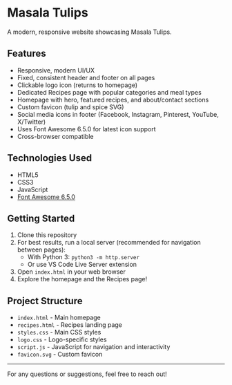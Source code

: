 # Masala Tulips

A modern, responsive website showcasing Masala Tulips.

## Features
- Responsive, modern UI/UX
- Fixed, consistent header and footer on all pages
- Clickable logo icon (returns to homepage)
- Dedicated Recipes page with popular categories and meal types
- Homepage with hero, featured recipes, and about/contact sections
- Custom favicon (tulip and spice SVG)
- Social media icons in footer (Facebook, Instagram, Pinterest, YouTube, X/Twitter)
- Uses Font Awesome 6.5.0 for latest icon support
- Cross-browser compatible

## Technologies Used
- HTML5
- CSS3
- JavaScript
- [Font Awesome 6.5.0](https://cdnjs.cloudflare.com/ajax/libs/font-awesome/6.5.0/css/all.min.css)

## Getting Started
1. Clone this repository
2. For best results, run a local server (recommended for navigation between pages):
   - With Python 3: `python3 -m http.server`
   - Or use VS Code Live Server extension
3. Open `index.html` in your web browser
4. Explore the homepage and the Recipes page!

## Project Structure
- `index.html` - Main homepage
- `recipes.html` - Recipes landing page
- `styles.css` - Main CSS styles
- `logo.css` - Logo-specific styles
- `script.js` - JavaScript for navigation and interactivity
- `favicon.svg` - Custom favicon

---
For any questions or suggestions, feel free to reach out! 